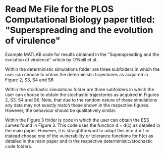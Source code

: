 # Read Me File for the PLOS Computational Biology paper titled: "Superspreading and the evolution of virulence" 

Example MATLAB code for results obtained in the "Superspreading and the evolution of virulence" article by O'Neill et al.

Within the deterministic simulations folder are three subfolders in which the user can choose to obtain the deterministic trajectories as acquired in Figure 2, S3, S4 and S6

Within the stochastic simulations folder are three subfolders in which the user can choose to obtain the stochastic trajectories as acquired in Figures 2, S3, S4 and S6. Note, that due to the random nature of these simulations any data may not exactly match those shown in the respective figures. However, the behaviour should be qualitatively similar. 

Within the Figure 3 folder is code in which the user can obtain the ESS curves found in Figure 3. This code uses the function d = d(c) as detailed in the main paper. However, it is straightforward to adapt this into d = 1 or instead choose one of the vulnerability or tolerance functions for h(c) as detailed in the main paper and in the respective deterministic/stochastic code folders. 


